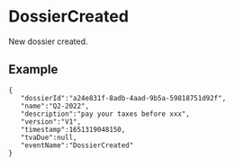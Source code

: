 # DossierCreated
New dossier created.

## Example

```
{
   "dossierId":"a24e831f-8adb-4aad-9b5a-59818751d92f",
   "name":"Q2-2022",
   "description":"pay your taxes before xxx",
   "version":"V1",
   "timestamp":1651319048150,
   "tvaDue":null,
   "eventName":"DossierCreated"
}
    
```